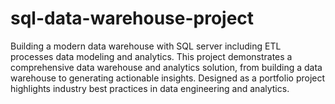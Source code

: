 # sql-data-warehouse-project
Building a modern data warehouse with SQL server including ETL processes data modeling and analytics.
This project demonstrates a comprehensive data warehouse and analytics solution, from building a data warehouse to generating actionable insights. Designed as a portfolio project highlights industry best practices in data engineering and analytics.
